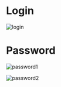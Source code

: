 # Login

![login](https://github.com/p1petto/QML/assets/108504552/c8a29aae-f57f-4b7a-b2de-5ffad9076011)

# Password

![password1](https://github.com/p1petto/QML/assets/108504552/d332a25b-fc29-4666-9d47-cdbae17df0c1)

![password2](https://github.com/p1petto/QML/assets/108504552/a1cfdceb-c021-4de3-b76f-b7229c46c489)
